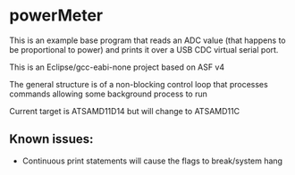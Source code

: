 # powerMeter

This is an example base program that reads an ADC value (that happens to be proportional to power) and prints it over a USB CDC virtual serial port.

This is an Eclipse/gcc-eabi-none project based on ASF v4 

The general structure is of a non-blocking control loop that processes commands allowing some background process to run

Current target is ATSAMD11D14 but will change to ATSAMD11C 

## Known issues:

* Continuous print statements will cause the flags to break/system hang

